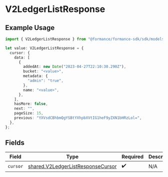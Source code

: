 # V2LedgerListResponse

## Example Usage

```typescript
import { V2LedgerListResponse } from "@formance/formance-sdk/sdk/models/shared";

let value: V2LedgerListResponse = {
  cursor: {
    data: [
      {
        addedAt: new Date("2023-04-27T22:10:30.290Z"),
        bucket: "<value>",
        metadata: {
          "admin": "true",
        },
        name: "<value>",
      },
    ],
    hasMore: false,
    next: "",
    pageSize: 15,
    previous: "YXVsdCBhbmQgYSBtYXhpbXVtIG1heF9yZXN1bHRzLol=",
  },
};
```

## Fields

| Field                                                                                         | Type                                                                                          | Required                                                                                      | Description                                                                                   |
| --------------------------------------------------------------------------------------------- | --------------------------------------------------------------------------------------------- | --------------------------------------------------------------------------------------------- | --------------------------------------------------------------------------------------------- |
| `cursor`                                                                                      | [shared.V2LedgerListResponseCursor](../../../sdk/models/shared/v2ledgerlistresponsecursor.md) | :heavy_check_mark:                                                                            | N/A                                                                                           |